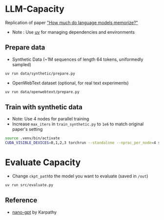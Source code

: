 # LLM-Capacity
Replication of paper ["How much do language models memorize?"](https://arxiv.org/abs/2505.24832)
- Note : Use [uv](https://docs.astral.sh/uv/getting-started/installation/) for managing dependencies and environments

## Prepare data

- Synthetic Data (~1M sequences of length 64 tokens, uniformedly sampled) 

```bash
uv run data/synthetic/prepare.py
```

- OpenWebText dataset (optional, for real text experiments)

```bash
uv run data/openwebtext/prepare.py
```

## Train with synthetic data

- Note: Use 4 nodes for parallel training
- Increase `max_iters` in `train_synthetic.py` to `1e6` to match original paper's setting

```bash
source .venv/bin/activate
CUDA_VISIBLE_DEVICES=0,1,2,3 torchrun --standalone --nproc_per_node=4 src/train_synthetic.py
```

# Evaluate Capacity
- Change `ckpt_path`to the model you want to evaluate (saved in `/out`)

```bash
uv run src/evaluate.py
```

## Reference
- [nano-gpt](https://github.com/karpathy/nanoGPT/tree/master) by Karpathy
